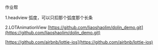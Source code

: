 作业帮

1.headview 弧度，可以只扣那个弧度那个长条

2.LOTAnimationView
[https://github.com/liaoshaolim/dolin_demo.git](https://github.com/liaoshaolim/dolin_demo.git)

[https://github.com/airbnb/lottie-ios](https://github.com/airbnb/lottie-ios)